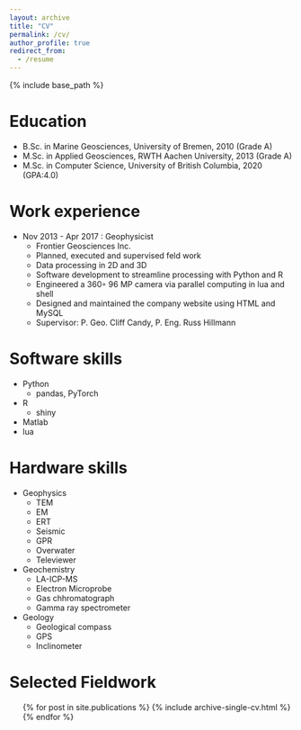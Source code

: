 ```yaml
---
layout: archive
title: "CV"
permalink: /cv/
author_profile: true
redirect_from:
  - /resume
---
```


{% include base_path %}

Education
======
* B.Sc. in Marine Geosciences, University of Bremen, 2010 (Grade A)
* M.Sc. in Applied Geosciences, RWTH Aachen University, 2013 (Grade A)
* M.Sc. in Computer Science, University of British Columbia, 2020 (GPA:4.0)

Work experience
======
* Nov 2013 - Apr 2017 : Geophysicist
  * Frontier Geosciences Inc. 
  * Planned, executed and supervised feld work
  * Data processing in 2D and 3D
  * Software development to streamline processing with Python and R
  * Engineered a 360◦ 96 MP camera via parallel computing in lua and shell
  * Designed and maintained the company website using HTML and MySQL
  * Supervisor: P. Geo. Cliff Candy, P. Eng. Russ Hillmann

 
Software skills
======
* Python
  * pandas, PyTorch
* R
  * shiny
* Matlab
* lua

Hardware skills
======

* Geophysics
  * TEM
  * EM
  * ERT
  * Seismic
  * GPR
  * Overwater
  * Televiewer
* Geochemistry
  * LA-ICP-MS
  * Electron Microprobe
  * Gas chhromatograph
  * Gamma ray spectrometer
* Geology 
  * Geological compass
  * GPS
  * Inclinometer
 

Selected Fieldwork
======
  <ul>{% for post in site.publications %}
    {% include archive-single-cv.html %}
  {% endfor %}</ul>
